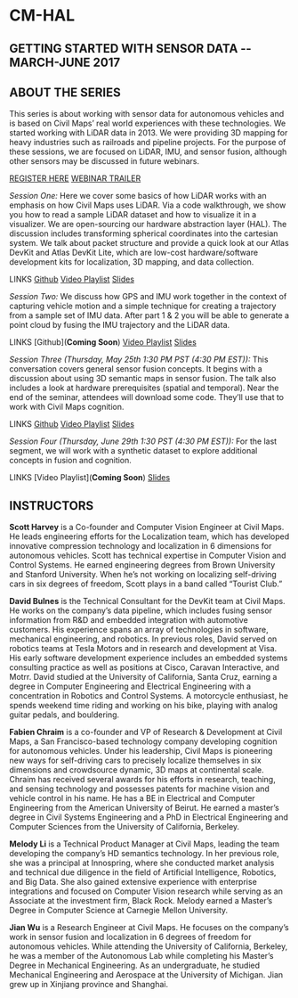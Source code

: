 # CM-HAL

## GETTING STARTED WITH SENSOR DATA -- MARCH-JUNE 2017
## ABOUT THE SERIES

This series is about working with sensor data for autonomous vehicles and is based on Civil Maps’ real world experiences with these technologies. We started working with LiDAR data in 2013. We were providing 3D mapping for heavy industries such as railroads and pipeline projects. For the purpose of these sessions, we are focused on LiDAR, IMU, and sensor fusion, although other sensors may be discussed in future webinars. 

[REGISTER HERE](http://civilmapswebinar.pagedemo.co/)
[WEBINAR TRAILER](https://www.youtube.com/watch?v=UNd-EVkechc)

*Session One:*  Here we cover some basics of how LiDAR works with an emphasis on how Civil Maps uses LiDAR. Via a code walkthrough, we show you how to read a sample LiDAR dataset and how to visualize it in a visualizer. We are open-sourcing our hardware abstraction layer (HAL). The discussion includes transforming spherical coordinates into the cartesian system. We talk about packet structure and provide a quick look at our Atlas DevKit and Atlas DevKit Lite, which are low-cost hardware/software development kits for localization, 3D mapping, and data collection. 

LINKS 
[Github](https://github.com/civilmaps/cm-hal)
[Video Playlist](https://www.youtube.com/playlist?list=PLOafHcC21SxB2aVWjAQ49mK6jWYBiO_G_)
[Slides](https://www.slideshare.net/Civilmaps/webinar-1-lidar-basics)

*Session Two:* We discuss how GPS and IMU work together in the context of capturing vehicle motion and a simple technique for creating a trajectory from a sample set of IMU data. After part 1 & 2 you will be able to generate a point cloud by fusing the IMU trajectory and the LiDAR data.

LINKS 
[Github](**Coming Soon**)
[Video Playlist](https://www.youtube.com/playlist?list=PLOafHcC21SxBcup78ZfsHowsVFfHLP-tf)
[Slides](https://www.slideshare.net/Civilmaps/webinar-2-imu-gps)

*Session Three (Thursday, May 25th 1:30 PM PST (4:30 PM EST)):* This conversation covers general sensor fusion concepts. It begins with a discussion about using 3D semantic maps in sensor fusion. The talk also includes a look at hardware prerequisites (spatial and temporal). Near the end of the seminar, attendees will download some code. They’ll use that to work with Civil Maps cognition. 

LINKS
[Github](https://github.com/civilmaps/cm-hal/tree/master/scripts/webinar3)
[Video Playlist](https://www.youtube.com/playlist?list=PLOafHcC21SxDXuC4tIKGsAgCdQ03aj0RO)
[Slides](https://www.slideshare.net/Civilmaps/webinar-3-sensor-fusion)

*Session Four (Thursday, June 29th 1:30 PST (4:30 PM EST)):* For the last segment, we will work with a synthetic dataset to explore additional concepts in fusion and cognition.

LINKS
[Video Playlist](**Coming Soon**)
[Slides](https://www.slideshare.net/Civilmaps/webinar-4-sensor-fusion-part-2)


## INSTRUCTORS

**Scott Harvey** is a Co-founder and Computer Vision Engineer at Civil Maps. He leads engineering efforts for the Localization team, which has developed innovative compression technology and localization in 6 dimensions for autonomous vehicles. Scott has technical expertise in Computer Vision and Control Systems. He earned engineering degrees from Brown University and Stanford University. When he’s not working on localizing self-driving cars in six degrees of freedom, Scott plays in a band called “Tourist Club.”           

**David Bulnes** is the Technical Consultant for the DevKit team at Civil Maps. He works on the company’s data pipeline, which includes fusing sensor information from R&D and embedded integration with automotive customers. His experience spans an array of technologies in software, mechanical engineering, and robotics. In previous roles, David served on robotics teams at Tesla Motors and in research and development at Visa. His early software development experience includes an embedded systems consulting practice as well as positions at Cisco, Caravan Interactive, and Motrr. David studied at the University of California, Santa Cruz, earning a degree in Computer Engineering and Electrical Engineering with a concentration in Robotics and Control Systems.  A motorcycle enthusiast, he spends weekend time riding and working on his bike, playing with analog guitar pedals, and bouldering.

**Fabien Chraim** is a co-founder and VP of Research & Development at Civil Maps, a San Francisco-based technology company developing cognition for autonomous vehicles. Under his leadership, Civil Maps is pioneering new ways for self-driving cars to precisely localize themselves in six dimensions and crowdsource dynamic, 3D maps at continental scale. Chraim has received several awards for his efforts in research, teaching, and sensing technology and possesses patents for machine vision and vehicle control in his name.  He has a BE in Electrical and Computer Engineering from the American University of Beirut. He earned a master’s degree in Civil Systems Engineering and a PhD in Electrical Engineering and Computer Sciences from the University of California, Berkeley.

**Melody Li** is a Technical Product Manager at Civil Maps, leading the team developing the company’s HD semantics technology.  In her previous role, she was a principal at Innospring, where she conducted market analysis and technical due diligence in the field of Artificial Intelligence, Robotics, and Big Data. She also gained extensive experience with enterprise integrations and focused on Computer Vision research while serving as an Associate at the investment firm, Black Rock. Melody earned a Master’s Degree in Computer Science at Carnegie Mellon University.

**Jian Wu** is a Research Engineer at Civil Maps. He focuses on the company’s work in sensor fusion and localization in 6 degrees of freedom for autonomous vehicles. While attending the University of California, Berkeley, he was a member of the Autonomous Lab while completing his Master’s Degree in Mechanical Engineering. As an undergraduate, he studied Mechanical Engineering and Aerospace at the University of Michigan. Jian grew up in Xinjiang province and Shanghai.


